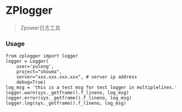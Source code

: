 ZPlogger
=======

> Zpower日志工具


### Usage

>  
    from zplogger import logger
    logger = Logger(
        user='yulong',
        project="shouma",
        server="xxx.xxx.xxx.xxx", # server ip address
        debug=True)
    log_msg = 'this is a test msg for test logger in multiplelines.'
    logger.warn(sys._getframe().f_lineno, log_msg)
    logger.error(sys._getframe().f_lineno, log_msg)
    logger.log(sys._getframe().f_lineno, log_msg)
